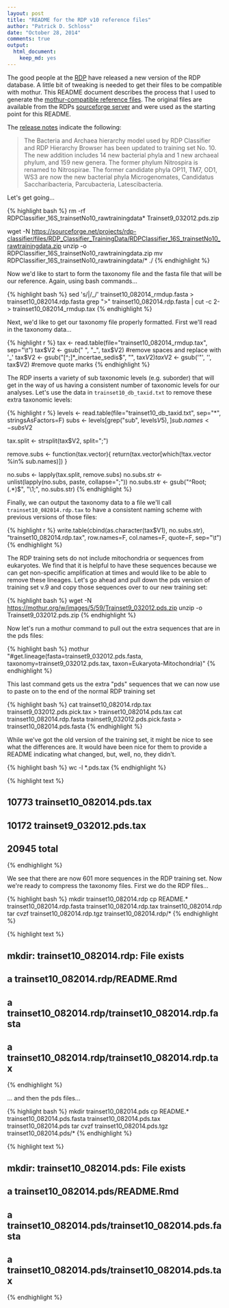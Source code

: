 ```yaml
---
layout: post
title: "README for the RDP v10 reference files"
author: "Patrick D. Schloss"
date: "October 28, 2014"
comments: true
output:
  html_document:
    keep_md: yes
---
```


The good people at the [RDP](https://rdp.cme.msu.edu) have released a new version of the RDP database. A little bit of tweaking is needed to get their files to be compatible with mothur. This README document describes the process that I used to generate the [mothur-compatible reference files](https://mothur.org/wiki/RDP_reference_files). The original files are available from the RDPs [sourceforge server](https://sourceforge.net/projects/rdp-classifier/files/RDP_Classifier_TrainingData/) and were used as the starting point for this README.

The [release notes](https://rdp.cme.msu.edu/misc/rel10info.jsp#release11_history) indicate the following:

> The Bacteria and Archaea hierarchy model used by RDP Classifier and RDP Hierarchy Browser has been updated to training set No. 10. The new addition includes 14 new bacterial phyla and 1 new archaeal phylum, and 159 new genera. The former phylum Nitrospira is renamed to Nitrospirae. The former candidate phyla OP11, TM7, OD1, WS3 are now the new bacterial phyla Microgenomates, Candidatus Saccharibacteria, Parcubacteria, Latescibacteria.

Let's get going...


{% highlight bash %}
rm -rf RDPClassifier_16S_trainsetNo10_rawtrainingdata* Trainset9_032012.pds.zip
	
wget -N https://sourceforge.net/projects/rdp-classifier/files/RDP_Classifier_TrainingData/RDPClassifier_16S_trainsetNo10_rawtrainingdata.zip
unzip -o RDPClassifier_16S_trainsetNo10_rawtrainingdata.zip
mv RDPClassifier_16S_trainsetNo10_rawtrainingdata/* ./
{% endhighlight %}

Now we'd like to start to form the taxonomy file and the fasta file that will be our reference. Again, using bash commands...


{% highlight bash %}
sed 's/\|/_/' trainset10_082014_rmdup.fasta > trainset10_082014.rdp.fasta
grep ">" trainset10_082014.rdp.fasta | cut -c 2- > trainset10_082014_rmdup.tax
{% endhighlight %}

Next, we'd like to get our taxonomy file properly formatted. First we'll read in the taxonomy data...


{% highlight r %}
tax <- read.table(file="trainset10_082014_rmdup.tax", sep="\t")
tax$V2 <- gsub(" ", "_", tax$V2)	#remove spaces and replace with '_'
tax$V2 <- gsub("[^;]*_incertae_sedis$", "", tax$V2)
tax$V2 <- gsub('\"', '', tax$V2) #remove quote marks
{% endhighlight %}

The RDP inserts a variety of sub taxonomic levels (e.g. suborder) that will get in the way of us having a consistent number of taxonomic levels for our analyses. Let's use the data in `trainset10_db_taxid.txt` to remove these extra taxonomic levels:


{% highlight r %}
levels <- read.table(file="trainset10_db_taxid.txt", sep="*", stringsAsFactors=F)
subs <- levels[grep("sub", levels$V5),]
sub.names <- subs$V2

tax.split <- strsplit(tax$V2, split=";")

remove.subs <- function(tax.vector){
	return(tax.vector[which(!tax.vector %in% sub.names)])
}

no.subs <- lapply(tax.split, remove.subs)
no.subs.str <- unlist(lapply(no.subs, paste, collapse=";"))
no.subs.str <- gsub("^Root;(.*)$", "\\1;", no.subs.str)
{% endhighlight %}

Finally, we can output the taxonomy data to a file we'll call `trainset10_082014.rdp.tax` to have a consistent naming scheme with previous versions of those files:


{% highlight r %}
write.table(cbind(as.character(tax$V1), no.subs.str), "trainset10_082014.rdp.tax", row.names=F, col.names=F, quote=F, sep="\t")
{% endhighlight %}

The RDP training sets do not include mitochondria or sequences from eukaryotes. We find that it is helpful to have these sequences because we can get non-specific amplification at times and would like to be able to remove these lineages. Let's go ahead and pull down the pds version of training set v.9 and copy those sequences over to our new training set:


{% highlight bash %}
wget -N https://mothur.org/w/images/5/59/Trainset9_032012.pds.zip
unzip -o Trainset9_032012.pds.zip
{% endhighlight %}

Now let's run a mothur command to pull out the extra sequences that are in the pds files:


{% highlight bash %}
mothur "#get.lineage(fasta=trainset9_032012.pds.fasta, taxonomy=trainset9_032012.pds.tax, taxon=Eukaryota-Mitochondria)"
{% endhighlight %}

This last command gets us the extra "pds" sequences that we can now use to paste on to the end of the normal RDP training set


{% highlight bash %}
cat trainset10_082014.rdp.tax trainset9_032012.pds.pick.tax > trainset10_082014.pds.tax
cat trainset10_082014.rdp.fasta trainset9_032012.pds.pick.fasta > trainset10_082014.pds.fasta
{% endhighlight %}

While we've got the old version of the training set, it might be nice to see what the differences are. It would have been nice for them to provide a README indicating what changed, but, well, no, they didn't.


{% highlight bash %}
wc -l *.pds.tax
{% endhighlight %}




{% highlight text %}
##    10773 trainset10_082014.pds.tax
##    10172 trainset9_032012.pds.tax
##    20945 total
{% endhighlight %}

We see that there are now 601 more sequences in the RDP training set. Now we're ready to compress the taxonomy files. First we do the RDP files...


{% highlight bash %}
mkdir trainset10_082014.rdp
cp README.* trainset10_082014.rdp.fasta trainset10_082014.rdp.tax trainset10_082014.rdp
tar cvzf trainset10_082014.rdp.tgz  trainset10_082014.rdp/*
{% endhighlight %}




{% highlight text %}
## mkdir: trainset10_082014.rdp: File exists
## a trainset10_082014.rdp/README.Rmd
## a trainset10_082014.rdp/trainset10_082014.rdp.fasta
## a trainset10_082014.rdp/trainset10_082014.rdp.tax
{% endhighlight %}

... and then the pds files...


{% highlight bash %}
mkdir trainset10_082014.pds
cp README.* trainset10_082014.pds.fasta trainset10_082014.pds.tax trainset10_082014.pds
tar cvzf trainset10_082014.pds.tgz  trainset10_082014.pds/*
{% endhighlight %}




{% highlight text %}
## mkdir: trainset10_082014.pds: File exists
## a trainset10_082014.pds/README.Rmd
## a trainset10_082014.pds/trainset10_082014.pds.fasta
## a trainset10_082014.pds/trainset10_082014.pds.tax
{% endhighlight %}
